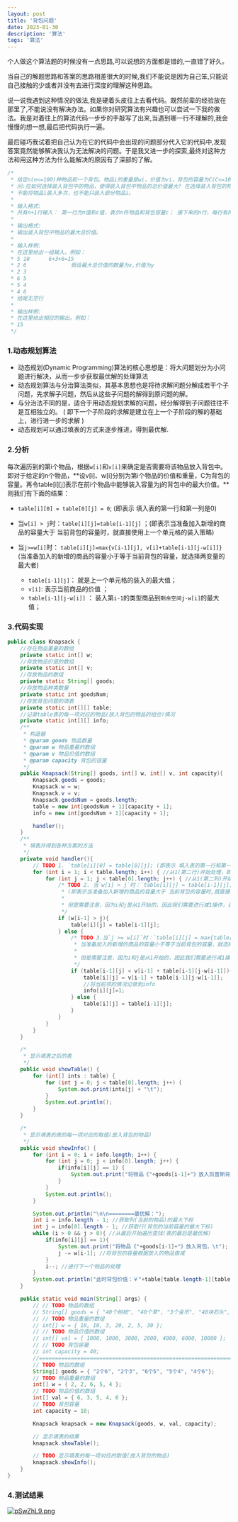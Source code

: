 ```yaml
---
layout: post
title: '背包问题'
date: 2023-01-30
description: '算法'
tags: '算法'
--- 
```


个人做这个算法题的时候没有一点思路,可以说想的方面都是错的,一直错了好久。

当自己的解题思路和答案的思路相差很大的时候,我们不能说是因为自己笨,只能说自己接触的少或者并没有去进行深度的理解这种思路。

说一说我遇到这种情况的做法,我是硬着头皮往上去看代码。既然前辈的经验放在那里了,不能说没有解决办法。如果你对研究算法有兴趣也可以尝试一下我的做法。我是对着往上的算法代码一步步的手敲写了出来,当遇到哪一行不理解的,我会慢慢的想一想,最后把代码执行一遍。

最后碰巧我试着把自己认为在它的代码中会出现的问题部分代入它的代码中,发现答案竟然能够解决我认为无法解决的问题。于是我又进一步的探索,最终对这种方法和用这种方法为什么能解决的原因有了深部的了解。



```java
/*
 * 给定n(n<=100)种物品和一个背包。物品i的重量是wi，价值为vi，背包的容量为C(C<=1000)。
 * 问:应如何选择装入背包中的物品，使得装入背包中物品的总价值最大? 在选择装入背包的物品时，对每种物品i只有两个选择：装入或不装入。
 * 不能将物品i装入多次，也不能只装入部分物品i。
 *
 * 输入格式:
 * 共有n+1行输入： 第一行为n值和c值，表示n件物品和背包容量c； 接下来的n行，每行有两个数据，分别表示第i(1≤i≤n)件物品的重量和价值。
 *
 * 输出格式:
 * 输出装入背包中物品的最大总价值。
 *
 * 输入样例:
 * 在这里给出一组输入。例如：
 * 5 10      6+3+6=15
 * 2 6              假设最大总价值的数量为x,价值为y
 * 2 3
 * 6 5
 * 5 4
 * 4 6
 * 结尾无空行
 *
 * 输出样例:
 * 在这里给出相应的输出。例如：
 * 15
 */
 ```

### 1.动态规划算法

- 动态规划(Dynamic Programming)算法的核心思想是：将大问题划分为小问题进行解决，从而一步步获取最优解的处理算法
- 动态规划算法与分治算法类似，其基本思想也是将待求解问题分解成若干个子问题，先求解子问题，然后从这些子问题的解得到原问题的解。
- 与分治法不同的是，适合于用动态规划求解的问题，经分解得到子问题往往不是互相独立的。 ( 即下一个子阶段的求解是建立在上一个子阶段的解的基础上，进行进一步的求解 )
- 动态规划可以通过填表的方式来逐步推进，得到最优解.

### 2.分析

每次遍历到的第i个物品，根据`w[i]`和`v[i]`来确定是否需要将该物品放入背包中。即对于给定的n个物品，**设v[i]、w[i]分别为第i个物品的价值和重量，C为背包的容量。再令table[i][j]表示在前i个物品中能够装入容量为j的背包中的最大价值。**则我们有下面的结果：

- `table[i][0] = table[0][j] = 0`; (即表示 填入表的第一行和第一列是0)
- 当`w[i] > j`时：`table[i][j]=table[i-1][j]` ；(即表示当准备加入新增的商品的容量大于 当前背包的容量时，就直接使用上一个单元格的装入策略)

- 当`j>=w[i]`时： `table[i][j]=max{v[i-1][j], v[i]+table[i-1][j-w[i]]}`(当准备加入的新增的商品的容量小于等于当前背包的容量，就选择两变量的最大者)
  - `table[i-1][j]`： 就是上一个单元格的装入的最大值；
  - `v[i]`: 表示当前商品的价值 ；
  - `table[i-1][j-w[i]]` ： 装入第`i-1`的类型商品到`剩余空间j-w[i]`的最大值；

### 3.代码实现
```java
public class Knapsack {
    //存在物品重量的数组
    private static int[] w;
    //存放物品价值的数组
    private static int[] v;
    //存放物品的数组
    private static String[] goods;
    //存放物品种类数量
    private static int goodsNum;
    //存放背包问题的填表
    private static int[][] table;
    //记录table表的每一项对应的物品(放入背包的物品的组合)情况
    private static int[][] info;
    /**
     * 构造器
     * @param goods 物品数量
     * @param w 物品重量的数组
     * @param v 物品价值的数组
     * @param capacity 背包的容量
     */
    public Knapsack(String[] goods, int[] w, int[] v, int capacity){
        Knapsack.goods = goods;
        Knapsack.w = w;
        Knapsack.v = v;
        Knapsack.goodsNum = goods.length;
        table = new int[goodsNum + 1][capacity + 1];
        info = new int[goodsNum + 1][capacity + 1];

        handler();
    }
    /**
     * 填表并得到各种方案的方法
     */
    private void handler(){
        // TODO 1. `table[i][0] = table[0][j]; (即表示 填入表的第一行和第一列是0)----但是不用处理，因为int默认是0
        for (int i = 1; i < table.length; i++) { //从1(第二行)开始处理，即不处理第一行)
            for (int j = 1; j < table[0].length; j++) { //从1(第二列)开始处理，即不处理第一列
                /* TODO 2. 当`w[i] > j`时：`table[i][j] = table[i-1][j];
                 * (即表示当准备加入新增的商品的容量大于 当前背包的容量时,就直接使用上一个单元格的装入策略)
                 *
                 * 但是需要注意，因为i和j是从1开始的，因此我们需要进行减1操作，否则就会导致数组的第一个元素无法处理
                 */
                if (w[i-1] > j){
                    table[i][j] = table[i-1][j];
                } else {
                    /* TODO 3.当`j >= w[i]`时：`table[i][j] = max{table[i-1][j], v[i] + table[i-1][j-w[i]]}`
                     * 当准备加入的新增的商品的容量小于等于当前背包的容量，就选择两变量的最大者
                     *
                     * 但是需要注意，因为i和j是从1开始的，因此我们需要进行减1操作，否则就会导致数组的第一个元素无法处理
                     */
                    if (table[i-1][j] < v[i-1] + table[i-1][j-w[i-1]]){
                        table[i][j] = v[i-1] + table[i-1][j-w[i-1]];
                        //将当前项的情况记录到info
                        info[i][j]=1;
                    } else {
                        table[i][j] = table[i-1][j];
                    }
                }
            }
        }
    }

    /*
     * 显示填表之后的表
     */
    public void showTable() {
        for (int[] ints : table) {
            for (int j = 0; j < table[0].length; j++) {
                System.out.print(ints[j] + "\t");
            }
            System.out.println();
        }
    }

    /*
     * 显示填表的表的每一项对应的取值(放入背包的物品)
     */
    public void showInfo() {
        for (int i = 0; i < info.length; i++) {
            for (int j = 0; j < info[0].length; j++) {
                if(info[i][j] == 1) {
                    System.out.print("将物品《"+goods[i-1]+"》放入凯普斯背包\t");
                }
            }
            System.out.println();
        }

        System.out.println("\n\n========最优解：");
        int i = info.length - 1; //获取列(当前的物品)的最大下标
        int j = info[0].length - 1; //获取行(背包的当前容量的最大下标)
        while (i > 0 && j > 0){ //从最后开始遍历查找(表的最后是最优解)
            if(info[i][j] == 1){
                System.out.print("将物品《"+goods[i-1]+"》放入背包，\t");
                j -= w[i-1]; //将背包的容量根据放入的物品做减
            }
            i--; //进行下一个物品的处理
        }
        System.out.println("此时背包价值：￥"+table[table.length-1][table[0].length-1]);
    }

    public static void main(String[] args) {
        // // TODO 物品的数组
        // String[] goods = { "40个树枝", "40个草", "3个金币", "40块石头", "2个金块", "一颗紫宝石", "一块月岩" };
        // // TODO 物品重量的数组
        // int[] w = { 10, 10, 3, 20, 2, 5, 30 };
        // // TODO 物品价值的数组
        // int[] val = { 1000, 1000, 3000, 2000, 4000, 6000, 10000 };
        // // TODO 背包容量
        // int capacity = 40;
        //===========================================================================================
        // TODO 物品的数组
        String[] goods = { "2个6", "2个3", "6个5", "5个4", "4个6"};
        // TODO 物品重量的数组
        int[] w = { 2, 2, 6, 5, 4 };
        // TODO 物品价值的数组
        int[] val = { 6, 3, 5, 4, 6 };
        // TODO 背包容量
        int capacity = 10;

        Knapsack knapsack = new Knapsack(goods, w, val, capacity);

        // 显示填表的结果
        knapsack.showTable();

        // TODO 显示填表的每一项对应的取值(放入背包的物品)
        knapsack.showInfo();
    }
}
```

### 4.测试结果
[![pSwZhL9.png](https://s1.ax1x.com/2023/01/30/pSwZhL9.png)](https://imgse.com/i/pSwZhL9)
